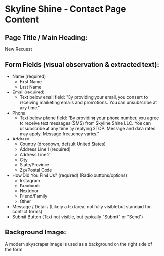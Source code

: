 # Skyline Shine - Contact Page Content

## Page Title / Main Heading:
New Request

## Form Fields (visual observation & extracted text):
- Name (required)
  - First Name
  - Last Name
- Email (required)
  - Text below email field: "By providing your email, you consent to receiving marketing emails and promotions. You can unsubscribe at any time."
- Phone
  - Text below phone field: "By providing your phone number, you agree to receive text messages (SMS) from Skyline Shine LLC. You can unsubscribe at any time by replying STOP. Message and data rates may apply. Message frequency varies."
- Address
  - Country (dropdown, default United States)
  - Address Line 1 (required)
  - Address Line 2
  - City
  - State/Province
  - Zip/Postal Code
- How Did You Find Us? (required) (Radio buttons/options)
  - Instagram
  - Facebook
  - Nextdoor
  - Friend/Family
  - Other
- Message / Details (Likely a textarea, not fully visible but standard for contact forms)
- Submit Button (Text not visible, but typically "Submit" or "Send")

## Background Image:
A modern skyscraper image is used as a background on the right side of the form.

